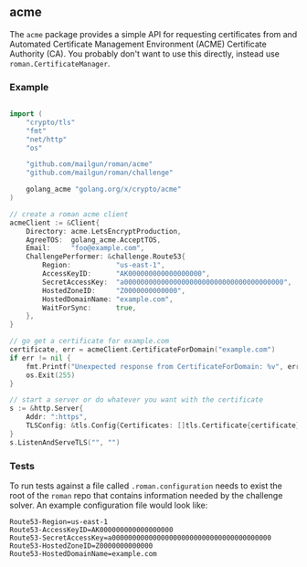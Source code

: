 ## acme

The `acme` package provides a simple API for requesting certificates from
and Automated Certificate Management Environment (ACME) Certificate Authority
(CA). You probably don't want to use this directly, instead use
`roman.CertificateManager`.

### Example


```go

import (
    "crypto/tls"
    "fmt"
    "net/http"
    "os"

    "github.com/mailgun/roman/acme"
	"github.com/mailgun/roman/challenge"

	golang_acme "golang.org/x/crypto/acme"
)

// create a roman acme client
acmeClient := &Client{
	Directory: acme.LetsEncryptProduction,
	AgreeTOS:  golang_acme.AcceptTOS,
	Email:     "foo@example.com",
	ChallengePerformer: &challenge.Route53{
		Region:           "us-east-1",
		AccessKeyID:      "AK000000000000000000",
		SecretAccessKey:  "a000000000000000000000000000000000000000",
		HostedZoneID:     "Z0000000000000",
		HostedDomainName: "example.com",
		WaitForSync:      true,
	},
}

// go get a certificate for example.com
certificate, err = acmeClient.CertificateForDomain("example.com")
if err != nil {
    fmt.Printf("Unexpected response from CertificateForDomain: %v", err)
    os.Exit(255)
}

// start a server or do whatever you want with the certificate
s := &http.Server{
    Addr: ":https",
    TLSConfig: &tls.Config{Certificates: []tls.Certificate{certificate}},
}
s.ListenAndServeTLS("", "")
```

### Tests

To run tests against a file called `.roman.configuration`
needs to exist the root of the `roman` repo that contains information
needed by the challenge solver. An example configuration file would look like:

```
Route53-Region=us-east-1
Route53-AccessKeyID=AK000000000000000000
Route53-SecretAccessKey=a000000000000000000000000000000000000000
Route53-HostedZoneID=Z0000000000000
Route53-HostedDomainName=example.com
```
